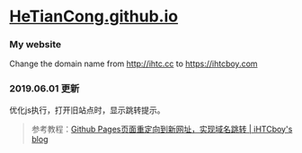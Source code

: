 # [HeTianCong.github.io](http://hetiancong.github.io)

### My website

Change the domain name from
http://ihtc.cc to https://ihtcboy.com


### 2019.06.01 更新

优化js执行，打开旧站点时，显示跳转提示。

> 参考教程：[Github Pages页面重定向到新网址，实现域名跳转 | iHTCboy's blog](https://ihtcboy.com/2018/05/06/2018-05-06_Github_Pages页面重定向到新网址,实现域名跳转//)
